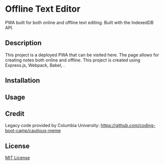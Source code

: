 # Offline Text Editor

PWA built for both online and offline text editing. Built with the IndexedDB API.

## Description

This project is a deployed PWA that can be visited here. The page allows for creating notes both online and offline. This project is created using Express.js, Webpack, Babel, .

## Installation

## Usage

## Credit

Legacy code provided by Columbia University: https://github.com/coding-boot-camp/cautious-meme

## License

[MIT License](https://opensource.org/license/mit)
